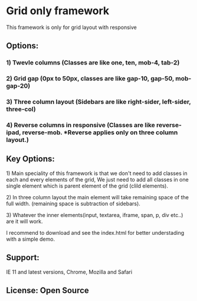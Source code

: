 <h1>Grid only framework</h1>
<p>This framework is only for grid layout with responsive</p>
<h2>Options:</h2>
<h3>1) Twevle columns (Classes are like one, ten, mob-4, tab-2)</h3>
<h3>2) Grid gap (0px to 50px, classes are like gap-10, gap-50, mob-gap-20)</h3>
<h3>3) Three column layout (Sidebars are like right-sider, left-sider, three-col)</h3>
<h3>4) Reverse columns in responsive (Classes are like reverse-ipad, reverse-mob. *Reverse applies only on three column layout.)</h3>
<h2>Key Options:</h2>
<p>1) Main speciality of this framework is that we don't need to add classes in each and every elements of the grid, We just need to add all classes in one single element which is parent element of the grid (clild elements).</p>
<p>2) In three column layout the main element will take remaining space of the full width. (remaining space is subtraction of sidebars).</p>
<p>3) Whatever the inner elements(input, textarea, iframe, span, p, div etc..) are it will work.</p>
<p>I recommend to download and see the index.html for better understading with a simple demo.</p>
<h2>Support:</h2>
<p>IE 11 and latest versions, Chrome, Mozilla and Safari</p>
<h2>License: Open Source</h2>


